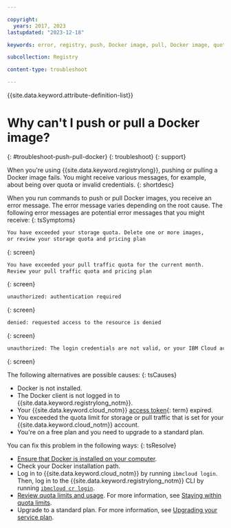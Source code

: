 ```yaml
---

copyright:
  years: 2017, 2023
lastupdated: "2023-12-18"

keywords: error, registry, push, Docker image, pull, Docker image, quota, pricing plan, pull traffic, storage quota

subcollection: Registry

content-type: troubleshoot

---
```


{{site.data.keyword.attribute-definition-list}}

# Why can't I push or pull a Docker image?
{: #troubleshoot-push-pull-docker}
{: troubleshoot}
{: support}

When you're using {{site.data.keyword.registrylong}}, pushing or pulling a Docker image fails. You might receive various messages, for example, about being over quota or invalid credentials.
{: shortdesc}

When you run commands to push or pull Docker images, you receive an error message. The error message varies depending on the root cause. The following error messages are potential error messages that you might receive:
{: tsSymptoms}

```txt
You have exceeded your storage quota. Delete one or more images,
or review your storage quota and pricing plan
```
{: screen}

```txt
You have exceeded your pull traffic quota for the current month.
Review your pull traffic quota and pricing plan
```
{: screen}

```txt
unauthorized: authentication required
```
{: screen}

```txt
denied: requested access to the resource is denied
```
{: screen}

```txt
unauthorized: The login credentials are not valid, or your IBM Cloud account is not active.
```
{: screen}

The following alternatives are possible causes:
{: tsCauses}

- Docker is not installed.
- The Docker client is not logged in to {{site.data.keyword.registrylong_notm}}.
- Your {{site.data.keyword.cloud_notm}} [access token](#x2113001){: term} expired.
- You exceeded the quota limit for storage or pull traffic that is set for your {{site.data.keyword.cloud_notm}} account.
- You're on a free plan and you need to upgrade to a standard plan.

You can fix this problem in the following ways:
{: tsResolve}

- [Ensure that Docker is installed on your computer](/docs/Registry?topic=Registry-getting-started#gs_registry_cli_install).
- Check your Docker installation path.
- Log in to {{site.data.keyword.cloud_notm}} by running `ibmcloud login`. Then, log in to the {{site.data.keyword.registrylong_notm}} CLI by running [`ibmcloud cr login`](/docs/Registry?topic=Registry-containerregcli#bx_cr_login).
- [Review quota limits and usage](/docs/Registry?topic=Registry-registry_quota#registry_quota_get). For more information, see [Staying within quota limits](/docs/Registry?topic=Registry-registry_quota#registry_quota_freeup).
- Upgrade to a standard plan. For more information, see [Upgrading your service plan](/docs/Registry?topic=Registry-registry_overview#registry_plan_upgrade).
